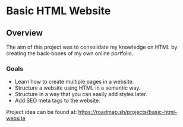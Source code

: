 # Basic HTML Website

## Overview
The aim of this project was to consolidate my knowledge on HTML by creating the back-bones of my own online portfolio.

### Goals
- Learn how to create multiple pages in a website.
- Structure a website using HTML in a semantic way.
- Structure in a way that you can easily add styles later.
- Add SEO meta tags to the website.

Project idea can be found at: https://roadmap.sh/projects/basic-html-website